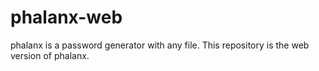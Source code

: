 # phalanx-web
phalanx is a password generator with any file.
This repository is the web version of phalanx.
